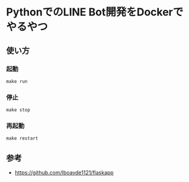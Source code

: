 # PythonでのLINE Bot開発をDockerでやるやつ

## 使い方

### 起動
```
make run
```

### 停止
```
make stop
```

### 再起動
```
make restart
```

## 参考

* https://github.com/lboavde1121/flaskapp